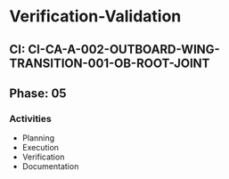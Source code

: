 # Verification-Validation

## CI: CI-CA-A-002-OUTBOARD-WING-TRANSITION-001-OB-ROOT-JOINT
## Phase: 05

### Activities
- Planning
- Execution
- Verification
- Documentation

